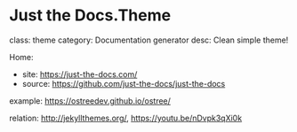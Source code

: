 # Just the Docs.Theme
class: theme
category: Documentation generator
desc: Clean simple theme!

Home:
- site: https://just-the-docs.com/
- source: https://github.com/just-the-docs/just-the-docs

example: https://ostreedev.github.io/ostree/

relation: http://jekyllthemes.org/, https://youtu.be/nDvpk3qXi0k
